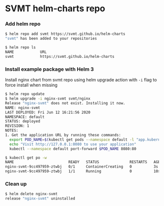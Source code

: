 # SVMT helm-charts repo

### Add helm repo

```bash
$ helm repo add svmt https://svmt.github.io/helm-charts
"svmt" has been added to your repositories

$ helm repo ls
NAME        	URL                                              
svmt        	https://svmt.github.io/helm-charts   
```

### Install example package with Helm 3

Install nginx chart from svmt repo using helm upgrade action with `-i` flag to force install when missing 

```bash
$ helm repo update
$ helm upgrade -i nginx-svmt svmt/nginx
Release "nginx-svmt" does not exist. Installing it now.
NAME: nginx-svmt
LAST DEPLOYED: Fri Jun 12 16:21:56 2020
NAMESPACE: default
STATUS: deployed
REVISION: 1
NOTES:
1. Get the application URL by running these commands:
  export POD_NAME=$(kubectl get pods --namespace default -l "app.kubernetes.io/name=nginx,app.kubernetes.io/instance=nginx-svmt" -o jsonpath="{.items[0].metadata.name}")
  echo "Visit http://127.0.0.1:8080 to use your application"
  kubectl --namespace default port-forward $POD_NAME 8080:80

$ kubectl get po -w
NAME                         READY   STATUS              RESTARTS   AGE
nginx-svmt-9cc497959-ztwbj   0/1     ContainerCreating   0          3s
nginx-svmt-9cc497959-ztwbj   1/1     Running             0          10s
```

### Clean up
```bash
$ helm delete nginx-svmt 
release "nginx-svmt" uninstalled
```